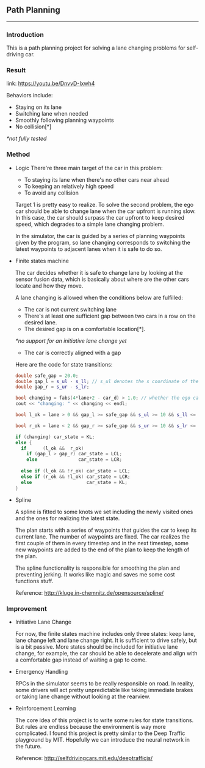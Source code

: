 ## Path Planning

---

### Introduction
This is a path planning project for solving a lane changing problems for self-driving car. 

### Result

link: https://youtu.be/DnvvD-Ixwh4

Behaviors include:
* Staying on its lane
* Switching lane when needed
* Smoothly following planning waypoints
* No collision[*]

_*not fully tested_

### Method
* Logic
  There're three main target of the car in this problem:

  * To staying its lane when there's no other cars near ahead
  * To keeping an relatively high speed
  * To avoid any collision

  Target 1 is pretty easy to realize. To solve the second problem, the ego car should be able to change lane when the car upfront is running slow. In this case, the car should surpass the car upfront to keep desired speed, which degrades to a simple lane changing problem. 

  In the simulator, the car is guided by a series of planning waypoints given by the program, so lane changing corresponds to switching the latest waypoints to adjacent lanes when it is safe to do so.

* Finite states machine

  The car decides whether it is safe to change lane by looking at the sensor fusion data, which is basically about where are the other cars locate and how they move.

  A lane changing is allowed when the conditions below are fulfilled:

  * The car is not current switching lane
  * There's at least one sufficient gap between two cars in a row on the desired lane.
  * The desired gap is on a comfortable location[*]. 

  _*no support for an initiative lane change yet_

  * The car is correctly aligned with a gap

  Here are the code for state transitions:

  ```c++
  double safe_gap = 20.0;
  double gap_l = s_ul - s_ll; // s_ul denotes the s coordinate of the car upfront on the left lane (upper left) 
  double gap_r = s_ur - s_lr;

  bool changing = fabs(4*lane+2 - car_d) > 1.0; // whether the ego car is changing lane
  cout << "changing: " << changing << endl;

  bool l_ok = lane > 0 && gap_l >= safe_gap && s_ul >= 10 && s_ll <= -5; 

  bool r_ok = lane < 2 && gap_r >= safe_gap && s_ur >= 10 && s_lr <= -5; 

  if (changing) car_state = KL;
  else {
    if      (l_ok &&  r_ok) 
      if (gap_l > gap_r) car_state = LCL;
      else               car_state = LCR; 
    
    else if (l_ok && !r_ok) car_state = LCL;
    else if (r_ok && !l_ok) car_state = LCR; 
    else                    car_state = KL; 
  }
  ```

   



* Spline

  A spline is fitted to some knots we set including the newly visited ones and  the ones for realizing the latest state.

  The plan starts with a series of waypoints that guides the car to keep its current lane. The number of waypoints are fixed. The car realizes the first couple of them in every timestep and in the next timestep, some new waypoints are added to the end of the plan to keep the length of the plan. 

  The spline functionality is responsible for smoothing the plan and preventing jerking. It works like magic and saves me some cost functions stuff.

  Reference: http://kluge.in-chemnitz.de/opensource/spline/

### Improvement
* Initiative Lane Change

  For now, the finite states machine includes only three states: keep lane, lane change left and lane change right. It is sufficient to drive safely, but is a bit passive. More states should be included for initiative lane change, for example, the car should be able to decelerate and align with a comfortable gap instead of waiting a gap to come.

* Emergency Handling

  RPCs in the simulator seems to be really responsible on road. In reality, some drivers will act pretty unpredictable like taking immediate brakes or taking lane change without looking at the rearview. 

* Reinforcement Learning 

  The core idea of this project is to write some rules for state transitions. But rules are endless because the environment is way more complicated. I found this project is pretty similar to the Deep Traffic playground by MIT. Hopefully we can introduce the neural network in the future.

  Reference: http://selfdrivingcars.mit.edu/deeptrafficjs/
